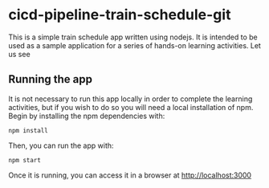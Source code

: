# cicd-pipeline-train-schedule-git

This is a simple train schedule app written using nodejs. It is intended to be used as a sample application for a series of hands-on learning activities. Let us see

## Running the app    

It is not necessary to run this app locally in order to complete the learning activities, but if you wish to do so you will need a local installation of npm. Begin by installing the npm dependencies with:

    npm install

Then, you can run the app with:

    npm start

Once it is running, you can access it in a browser at [http://localhost:3000](http://localhost:3000)
